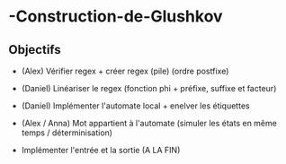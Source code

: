 # -Construction-de-Glushkov
## Objectifs
- (Alex) Vérifier regex + créer regex (pile) (ordre postfixe)
- (Daniel) Linéariser le regex  (fonction phi + préfixe, suffixe et facteur)
- (Daniel) Implémenter l'automate local + enelver les étiquettes
- (Alex / Anna) Mot appartient à l'automate (simuler les états en même temps / déterminisation)


- Implémenter l'entrée et la sortie (A LA FIN)